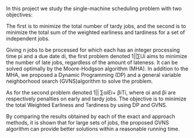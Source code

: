 In this project we study the single-machine scheduling problem with two objectives: 

The first is to minimize the total number of tardy jobs, and the second is to minimize the total 
sum of the weighted earliness and tardiness for a set of independent jobs.

Giving n jobs to be processed for which each has an integer processing time pi and a due date 
di, the first problem denoted 1||∑Ui aims to minimize the number of late jobs, regardless of 
the amount of lateness. It can be solved optimally by the Moore-Hodgson algorithm (MHA). 
In addition to the MHA, we proposed a Dynamic Programming (DP) and a general variable 
neighborhood search (GVNS)algorithm to solve the problem.

As for the second problem denoted 1|| ∑αiEi+ βiTi, where αi and βi are respectively penalties 
on early and tardy jobs. The objective is to minimize the total Weighted Earliness and 
Tardiness by using DP and GVNS.

By comparing the results obtained by each of the exact and approach methods, it is shown 
that for large sets of jobs, the proposed GVNS algorithm can provide better solutions within 
a reasonable running time.